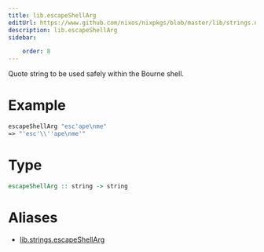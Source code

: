 ```yaml
---
title: lib.escapeShellArg
editUrl: https://www.github.com/nixos/nixpkgs/blob/master/lib/strings.nix#L613C20
description: lib.escapeShellArg
sidebar:

    order: 8
---
```


Quote string to be used safely within the Bourne shell.

# Example

```nix
escapeShellArg "esc'ape\nme"
=> "'esc'\\''ape\nme'"
```

# Type

```haskell
escapeShellArg :: string -> string
```


# Aliases

- [lib.strings.escapeShellArg](/reference/libstrings.escapeShellArg)


